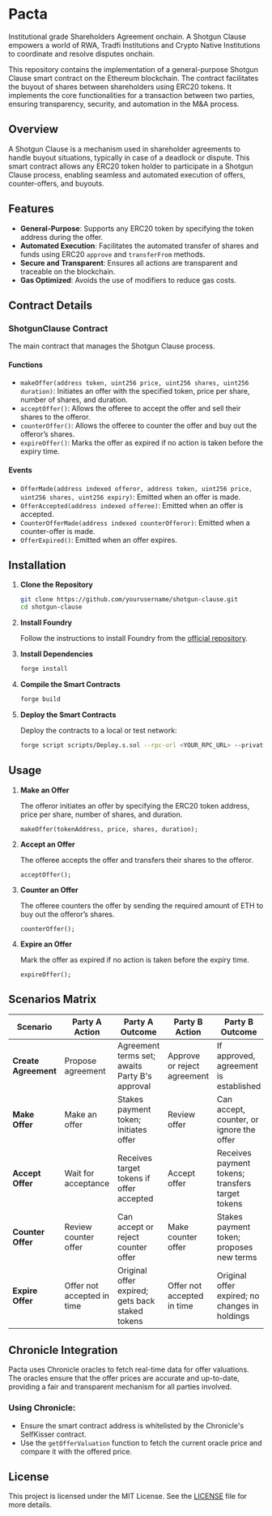 # Pacta

Institutional grade Shareholders Agreement onchain. A Shotgun Clause empowers a world of RWA, Tradfi Institutions and Crypto Native Institutions to coordinate and resolve disputes onchain.

This repository contains the implementation of a general-purpose Shotgun Clause smart contract on the Ethereum blockchain. The contract facilitates the buyout of shares between shareholders using ERC20 tokens. It implements the core functionalities for a transaction between two parties, ensuring transparency, security, and automation in the M&A process.

## Overview

A Shotgun Clause is a mechanism used in shareholder agreements to handle buyout situations, typically in case of a deadlock or dispute. This smart contract allows any ERC20 token holder to participate in a Shotgun Clause process, enabling seamless and automated execution of offers, counter-offers, and buyouts.

## Features

- **General-Purpose**: Supports any ERC20 token by specifying the token address during the offer.
- **Automated Execution**: Facilitates the automated transfer of shares and funds using ERC20 `approve` and `transferFrom` methods.
- **Secure and Transparent**: Ensures all actions are transparent and traceable on the blockchain.
- **Gas Optimized**: Avoids the use of modifiers to reduce gas costs.

## Contract Details

### ShotgunClause Contract

The main contract that manages the Shotgun Clause process.

#### Functions

- `makeOffer(address token, uint256 price, uint256 shares, uint256 duration)`: Initiates an offer with the specified token, price per share, number of shares, and duration.
- `acceptOffer()`: Allows the offeree to accept the offer and sell their shares to the offeror.
- `counterOffer()`: Allows the offeree to counter the offer and buy out the offeror’s shares.
- `expireOffer()`: Marks the offer as expired if no action is taken before the expiry time.

#### Events

- `OfferMade(address indexed offeror, address token, uint256 price, uint256 shares, uint256 expiry)`: Emitted when an offer is made.
- `OfferAccepted(address indexed offeree)`: Emitted when an offer is accepted.
- `CounterOfferMade(address indexed counterOfferor)`: Emitted when a counter-offer is made.
- `OfferExpired()`: Emitted when an offer expires.

## Installation

1. **Clone the Repository**

    ```sh
    git clone https://github.com/yourusername/shotgun-clause.git
    cd shotgun-clause
    ```

2. **Install Foundry**

    Follow the instructions to install Foundry from the [official repository](https://github.com/gakonst/foundry).

3. **Install Dependencies**

    ```sh
    forge install
    ```

4. **Compile the Smart Contracts**

    ```sh
    forge build
    ```

5. **Deploy the Smart Contracts**

    Deploy the contracts to a local or test network:

    ```sh
    forge script scripts/Deploy.s.sol --rpc-url <YOUR_RPC_URL> --private-key <YOUR_PRIVATE_KEY>
    ```

## Usage

1. **Make an Offer**

    The offeror initiates an offer by specifying the ERC20 token address, price per share, number of shares, and duration.

    ```solidity
    makeOffer(tokenAddress, price, shares, duration);
    ```

2. **Accept an Offer**

    The offeree accepts the offer and transfers their shares to the offeror.

    ```solidity
    acceptOffer();
    ```

3. **Counter an Offer**

    The offeree counters the offer by sending the required amount of ETH to buy out the offeror’s shares.

    ```solidity
    counterOffer();
    ```

4. **Expire an Offer**

    Mark the offer as expired if no action is taken before the expiry time.

    ```solidity
    expireOffer();
    ```
    
## Scenarios Matrix

| Scenario            | Party A Action              | Party A Outcome                                  | Party B Action              | Party B Outcome                                  |
|---------------------|-----------------------------|--------------------------------------------------|-----------------------------|--------------------------------------------------|
| **Create Agreement**| Propose agreement           | Agreement terms set; awaits Party B's approval   | Approve or reject agreement | If approved, agreement is established            |
| **Make Offer**      | Make an offer               | Stakes payment token; initiates offer            | Review offer                | Can accept, counter, or ignore the offer         |
| **Accept Offer**    | Wait for acceptance         | Receives target tokens if offer accepted         | Accept offer                | Receives payment tokens; transfers target tokens |
| **Counter Offer**   | Review counter offer        | Can accept or reject counter offer               | Make counter offer          | Stakes payment token; proposes new terms         |
| **Expire Offer**    | Offer not accepted in time  | Original offer expired; gets back staked tokens  | Offer not accepted in time  | Original offer expired; no changes in holdings   |

## Chronicle Integration
Pacta uses Chronicle oracles to fetch real-time data for offer valuations. The oracles ensure that the offer prices are accurate and up-to-date, providing a fair and transparent mechanism for all parties involved.

### Using Chronicle:
- Ensure the smart contract address is whitelisted by the Chronicle's SelfKisser contract.
- Use the `getOfferValuation` function to fetch the current oracle price and compare it with the offered price.



## License

This project is licensed under the MIT License. See the [LICENSE](LICENSE) file for more details.
